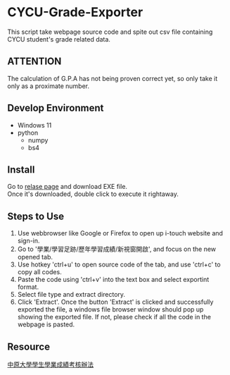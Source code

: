 # CYCU-Grade-Exporter

This script take webpage source code and spite out csv file containing CYCU student's grade related data.

## ATTENTION

The calculation of G.P.A has not being proven correct yet, so only take it only as a proximate number.

## Develop Environment

- Windows 11
- python
  - numpy
  - bs4

## Install

Go to [relase page](https://github.com/belongtothenight/CYCU-Grade-Exporter/releases/tag/V1.0.0) and download EXE file.</br>
Once it's downloaded, double click to execute it rightaway.

## Steps to Use

1. Use webbrowser like Google or Firefox to open up i-touch website and sign-in.
2. Go to '學業/學習足跡/歷年學習成績/新視窗開啟', and focus on the new opened tab.
3. Use hotkey 'ctrl+u' to open source code of the tab, and use 'ctrl+c' to copy all codes.
4. Paste the code using 'ctrl+v' into the text box and select exportint format.
5. Select file type and extract directory.
6. Click 'Extract'.
Once the button 'Extract' is clicked and successfully exported the file, a windows file browser window should pop up showing the exported file. If not, please check if all the code in the webpage is pasted.

## Resource

[中原大學學生學業成績考核辦法](https://tdpba.cycu.edu.tw/wp-content/uploads/%E4%B8%AD%E5%8E%9F%E5%A4%A7%E5%AD%B8%E5%AD%B8%E7%94%9F%E5%AD%B8%E6%A5%AD%E6%88%90%E7%B8%BE%E8%80%83%E6%A0%B8%E8%BE%A6%E6%B3%95.pdf)
